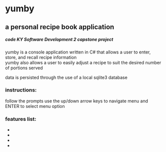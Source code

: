 yumby
=======

a personal recipe book application  
------------

#####  code KY Software Development 2 capstone project  </code>

yumby is a console application written in C# that allows a user to enter, store, and recall recipe information  
yumby also allows a user to easily adjust a recipe to suit the desired number of portions served  
  
data is persisted through the use of a local sqlite3 database 
 
### instructions:
follow the prompts
use the up/down arrow keys to navigate menu and ENTER to select menu option  

### features list:
* 

* 

* 

* 



